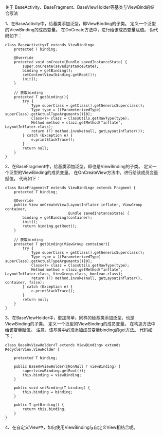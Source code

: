 关于 BaseActivity、BaseFragment、BaseViewHolder等基类与ViewBind的结合写法

1、在BaseActivity中，给基类添加泛型，即ViewBinding的子类。
    定义一个泛型的ViewBinding的成员变量。
    在OnCreate方法中，进行给该成员变量赋值。
    伪代码如下：

    class BaseActivity<T extends ViewBinding>
        protected T binding;
    
        @Override
        protected void onCreate(Bundle savedInstanceState) {
            super.onCreate(savedInstanceState);
            binding = getBinding();
            setContentView(binding.getRoot());
            init();
        }
    
        // 获取binding
        protected T getBinding(){
            try {
                Type superClass = getClass().getGenericSuperclass();
                Type type = ((ParameterizedType) superClass).getActualTypeArguments()[0];
                Class<?> clazz = ClassUtils.getRawType(type);
                Method method = clazz.getMethod("inflate", LayoutInflater.class);
                return (T) method.invoke(null, getLayoutInflater());
            } catch (Exception e) {
                e.printStackTrace();
            }
            return null;
        }
    }

2、在BaseFragment中，给基类添加泛型，即也是ViewBinding的子类。
    定义一个泛型的ViewBinding的成员变量。
    在OnCreateView方法中，进行给该成员变量赋值。
    代码如下：
    
    class BaseFragment<T extends ViewBinding> extends Fragment {
        protected T binding;
        
        @Override
        public View onCreateView(LayoutInflater inflater, ViewGroup container,
                                 Bundle savedInstanceState) {
            binding = getBinding(container);
            init();
            return binding.getRoot();
        }

        // 获取binding
        protected T getBinding(ViewGroup container){
            try {
                Type superClass = getClass().getGenericSuperclass();
                Type type = ((ParameterizedType) superClass).getActualTypeArguments()[0];
                Class<?> clazz = ClassUtils.getRawType(type);
                Method method = clazz.getMethod("inflate", LayoutInflater.class, ViewGroup.class, boolean.class);
                return (T) method.invoke(null, getLayoutInflater(), container, false);
            } catch (Exception e) {
                e.printStackTrace();
            }
            return null;
        }
    }

3、在BaseViewHolder中，更加简单，同样的给基类添加泛型，也是ViewBinding的子类。
    定义一个泛型的ViewBinding的成员变量。
    在构造方法中给该变量赋值。
    注意，该基类中必须添加成员变量binding的get方法。
    代码如下：
    
    class BaseRvViewHolder<T extends ViewBinding> extends RecyclerView.ViewHolder {
    
        protected T binding;
    
        public BaseRvViewHolder(@NonNull T viewBinding) {
            super(viewBinding.getRoot());
            this.binding = viewBinding;
        }
    
        public void setBinding(T binding) {
            this.binding = binding;
        }
    
        public T getBinding() {
            return this.binding;
        }
    }    
4、在自定义View中，如何使用ViewBinding与自定义View相结合呢。    
    